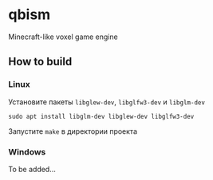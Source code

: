 # qbism
Minecraft-like voxel game engine

## How to build

### Linux
Установите пакеты `libglew-dev`, `libglfw3-dev` и `libglm-dev`

```
sudo apt install libglm-dev libglew-dev libglfw3-dev
```
Запустите `make` в директории проекта 
### Windows
To be added...
